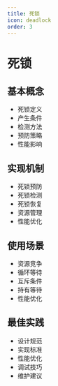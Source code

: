 ```yaml
---
title: 死锁
icon: deadlock
order: 3
---
```


# 死锁

## 基本概念
- 死锁定义
- 产生条件
- 检测方法
- 预防策略
- 性能影响

## 实现机制
- 死锁预防
- 死锁检测
- 死锁恢复
- 资源管理
- 性能优化

## 使用场景
- 资源竞争
- 循环等待
- 互斥条件
- 持有等待
- 性能优化

## 最佳实践
- 设计规范
- 实现标准
- 性能优化
- 调试技巧
- 维护建议
